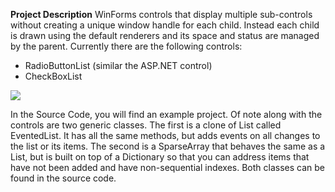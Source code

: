**Project Description**
WinForms controls that display multiple sub-controls without creating a unique window handle for each child. Instead each child is drawn using the default renderers and its space and status are managed by the parent. Currently there are the following controls:
* RadioButtonList (similar the ASP.NET control)
* CheckBoxList

![](Home_GroupControls.jpg)

In the Source Code, you will find an example project. Of note along with the controls are two generic classes. The first is a clone of List<T> called EventedList<T>. It has all the same methods, but adds events on all changes to the list or its items. The second is a SparseArray<T> that behaves the same as a List<T>, but is built on top of a Dictionary<T> so that you can address items that have not been added and have non-sequential indexes. Both classes can be found in the source code.